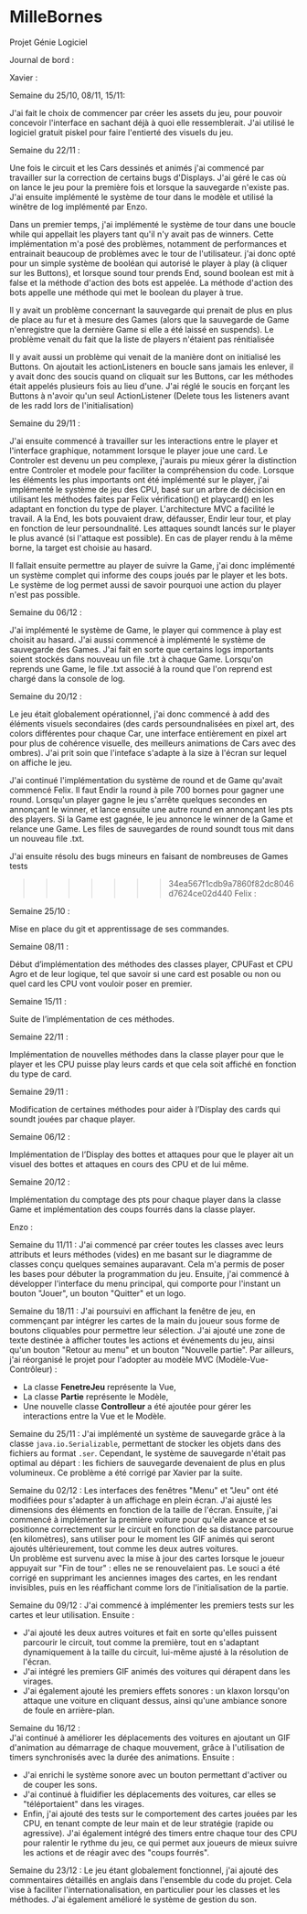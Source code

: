 # MilleBornes
Projet Génie Logiciel


Journal de bord :

Xavier :


Semaine du 25/10, 08/11, 15/11:

J'ai fait le choix de commencer par créer les assets du jeu, pour pouvoir concevoir l'interface en sachant déjà à quoi elle ressemblerait. J'ai utilisé le logiciel gratuit piskel pour faire l'entierté des visuels du jeu.



Semaine du 22/11 :

Une fois le circuit et les Cars dessinés et animés j'ai commencé par travailler sur la correction de certains bugs d'Displays.
J'ai géré le cas où on lance le jeu pour la première fois et lorsque la sauvegarde n'existe pas.
J'ai ensuite implémenté le système de tour dans le modèle et utilisé la winêtre de log implémenté par Enzo.


Dans un premier temps, j'ai implémenté le système de tour dans une boucle while qui appellait les players tant qu'il n'y avait pas de winners.
Cette implémentation m'a posé des problèmes, notamment de performances et entrainait beaucoup de problèmes avec le tour de l'utilisateur.
j'ai donc opté pour un simple système de booléan qui autorisé le player à play (à cliquer sur les Buttons), et lorsque sound tour prends End, sound boolean est mit à false et la méthode d'action des bots est appelée. La méthode d'action des bots appelle une méthode qui met le boolean du player à true.


Il y avait un problème concernant la sauvegarde qui prenait de plus en plus de place au fur et à mesure des Games (alors que la sauvegarde de Game n'enregistre que la dernière Game si elle a été laissé en suspends). Le problème venait du fait que la liste de players n'étaient pas rénitialisée

Il y avait aussi un problème qui venait de la manière dont on initialisé les Buttons. On ajoutait les actionListeners en boucle sans jamais les enlever, il y avait donc des soucis quand on cliquait sur les Buttons, car les méthodes était appelés plusieurs fois au lieu d'une. J'ai réglé le soucis en forçant les Buttons à n'avoir qu'un seul ActionListener (Delete tous les listeners avant de les radd lors de l'initialisation)



Semaine du 29/11 :

J'ai ensuite commencé à travailler sur les interactions entre le player et l'interface graphique, notamment lorsque le player joue une card. Le Controler est devenu un peu complexe, j'aurais pu mieux gérer la distinction entre Controler et modele pour faciliter la compréhension du code.
Lorsque les éléments les plus importants ont été implémenté sur le player, j'ai implémenté le système de jeu des CPU, basé sur un arbre de décision en utilisant les méthodes faites par Felix vérification() et playcard() en les adaptant en fonction du type de player. L'architecture MVC a facilité le travail. A la End, les bots pouvaient draw, défausser, Endir leur tour, et play en fonction de leur persoundnalité. Les attaques soundt lancés sur le player le plus avancé (si l'attaque est possible). En cas de player rendu à la même borne, la target est choisie au hasard.

Il fallait ensuite permettre au player de suivre la Game, j'ai donc implémenté un système complet qui informe des coups joués par le player et les bots. Le système de log permet aussi de savoir pourquoi une action du player n'est pas possible.


Semaine du 06/12 :

J'ai implémenté le système de Game, le player qui commence à play est choisit au hasard. J'ai aussi commencé à implémenté le système de sauvegarde des Games. J'ai fait en sorte que certains logs importants soient stockés dans nouveau un file .txt à chaque Game. Lorsqu'on reprends une Game, le file .txt associé à la round que l'on reprend est chargé dans la console de log.

Semaine du 20/12 :

Le jeu était globalement opérationnel, j'ai donc commencé à add des éléments visuels secondaires (des cards persoundnalisées en pixel art, des colors différentes pour chaque Car, une interface entièrement en pixel art pour plus de cohérence visuelle, des meilleurs animations de Cars avec des ombres). J'ai prit soin que l'inteface s'adapte à la size à l'écran sur lequel on affiche le jeu.

J'ai continué l'implémentation du système de round et de Game qu'avait commencé Felix. Il faut Endir la round à pile 700 bornes pour gagner une round. Lorsqu'un player gagne le jeu s'arrête quelques secondes en annonçant le winner, et lance ensuite une autre round en annonçant les pts des players. Si la Game est gagnée, le jeu annonce le winner de la Game et relance une Game. Les files de sauvegardes de round soundt tous mit dans un nouveau file .txt.

J'ai ensuite résolu des bugs mineurs en faisant de nombreuses de Games tests


>>>>>>> 34ea567f1cdb9a7860f82dc8046d7624ce02d440
Felix : 

Semaine 25/10 :

Mise en place du git et apprentissage de ses commandes.

Semaine 08/11 :

Début d’implémentation des méthodes des classes player, CPUFast et CPU Agro et de leur logique, tel que savoir si une card est posable ou non ou quel card les CPU vont vouloir poser en premier.

Semaine 15/11 :

Suite de l’implémentation de ces méthodes.

Semaine 22/11 :

Implémentation de nouvelles méthodes dans la classe player pour que le player et les CPU puisse play leurs cards et que cela soit affiché en fonction du type de card.

Semaine 29/11 : 

Modification de certaines méthodes pour aider à l’Display des cards qui soundt jouées par chaque player.

Semaine 06/12 :

Implémentation de l’Display des bottes et attaques pour que le player ait un visuel des bottes et attaques en cours des CPU et de lui même.

Semaine 20/12 :

Implémentation du comptage des pts pour chaque player dans la classe Game et implémentation des coups fourrés dans la classe player.


Enzo :

Semaine du 11/11 :
J'ai commencé par créer toutes les classes avec leurs attributs et leurs méthodes (vides) en me basant sur le diagramme de classes conçu quelques semaines auparavant. Cela m'a permis de poser les bases pour débuter la programmation du jeu. Ensuite, j'ai commencé à développer l'interface du menu principal, qui comporte pour l'instant un bouton "Jouer", un bouton "Quitter" et un logo.  

Semaine du 18/11 :
J'ai poursuivi en affichant la fenêtre de jeu, en commençant par intégrer les cartes de la main du joueur sous forme de boutons cliquables pour permettre leur sélection. J'ai ajouté une zone de texte destinée à afficher toutes les actions et événements du jeu, ainsi qu'un bouton "Retour au menu" et un bouton "Nouvelle partie". Par ailleurs, j'ai réorganisé le projet pour l'adopter au modèle MVC (Modèle-Vue-Contrôleur) :  
- La classe **FenetreJeu** représente la Vue,  
- La classe **Partie** représente le Modèle,  
- Une nouvelle classe **Controlleur** a été ajoutée pour gérer les interactions entre la Vue et le Modèle.  

Semaine du 25/11 : 
J'ai implémenté un système de sauvegarde grâce à la classe `java.io.Serializable`, permettant de stocker les objets dans des fichiers au format `.ser`. Cependant, le système de sauvegarde n'était pas optimal au départ : les fichiers de sauvegarde devenaient de plus en plus volumineux. Ce problème a été corrigé par Xavier par la suite.  

Semaine du 02/12 :
Les interfaces des fenêtres "Menu" et "Jeu" ont été modifiées pour s'adapter à un affichage en plein écran. J'ai ajusté les dimensions des éléments en fonction de la taille de l'écran. Ensuite, j'ai commencé à implémenter la première voiture pour qu'elle avance et se positionne correctement sur le circuit en fonction de sa distance parcourue (en kilomètres), sans utiliser pour le moment les GIF animés qui seront ajoutés ultérieurement, tout comme les deux autres voitures.  
Un problème est survenu avec la mise à jour des cartes lorsque le joueur appuyait sur "Fin de tour" : elles ne se renouvelaient pas. Le souci a été corrigé en supprimant les anciennes images des cartes, en les rendant invisibles, puis en les réaffichant comme lors de l'initialisation de la partie.  

Semaine du 09/12 : 
J'ai commencé à implémenter les premiers tests sur les cartes et leur utilisation. Ensuite :  
- J'ai ajouté les deux autres voitures et fait en sorte qu'elles puissent parcourir le circuit, tout comme la première, tout en s'adaptant dynamiquement à la taille du circuit, lui-même ajusté à la résolution de l'écran.  
- J'ai intégré les premiers GIF animés des voitures qui dérapent dans les virages.  
- J'ai également ajouté les premiers effets sonores : un klaxon lorsqu'on attaque une voiture en cliquant dessus, ainsi qu'une ambiance sonore de foule en arrière-plan.  

Semaine du 16/12 :  
J'ai continué à améliorer les déplacements des voitures en ajoutant un GIF d'animation au démarrage de chaque mouvement, grâce à l'utilisation de timers synchronisés avec la durée des animations. Ensuite :  
- J'ai enrichi le système sonore avec un bouton permettant d'activer ou de couper les sons.  
- J'ai continué à fluidifier les déplacements des voitures, car elles se "téléportaient" dans les virages.  
- Enfin, j'ai ajouté des tests sur le comportement des cartes jouées par les CPU, en tenant compte de leur main et de leur stratégie (rapide ou agressive). J'ai également intégré des timers entre chaque tour des CPU pour ralentir le rythme du jeu, ce qui permet aux joueurs de mieux suivre les actions et de réagir avec des "coups fourrés". 

Semaine du 23/12 :
Le jeu étant globalement fonctionnel, j'ai ajouté des commentaires détaillés en anglais dans l'ensemble du code du projet. Cela vise à faciliter l'internationalisation, en particulier pour les classes et les méthodes. J'ai également amélioré le système de gestion du son. 
